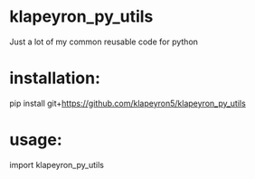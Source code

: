 # klapeyron_py_utils

Just a lot of my common reusable code for python

# installation:
pip install git+https://github.com/klapeyron5/klapeyron_py_utils

# usage:
import klapeyron_py_utils
